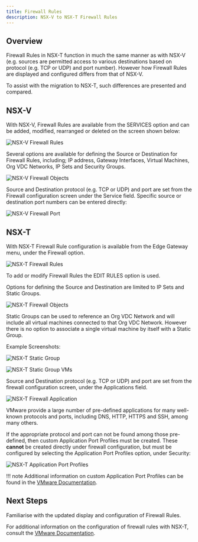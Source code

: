```yaml
---
title: Firewall Rules
description: NSX-V to NSX-T Firewall Rules
---
```


## Overview

Firewall Rules in NSX-T function in much the same manner as with NSX-V (e.g. sources are permitted access to various destinations based on protocol (e.g. TCP or UDP) and port number). However how Firewall Rules are displayed and configured differs from that of NSX-V.

To assist with the migration to NSX-T, such differences are presented and compared.

## NSX-V

With NSX-V, Firewall Rules are available from the SERVICES option and can be added, modified, rearranged or deleted on the screen shown below:

![NSX-V Firewall Rules](./assets/nsx_v_edge_gateway2.jpg)

Several options are available for defining the Source or Destination for Firewall Rules, including; IP address, Gateway Interfaces, Virtual Machines, Org VDC Networks, IP Sets and Security Groups.

![NSX-V Firewall Objects](./assets/nsx_v_src_dst_objects.jpg)

Source and Destination protocol (e.g. TCP or UDP) and port are set from the Firewall configuration screen under the Service field. Specific source or destination port numbers can be entered directly:

![NSX-V Firewall Port](./assets/nsx_v_firewall_port.jpg)

## NSX-T

With NSX-T Firewall Rule configuration is available from the Edge Gateway menu, under the Firewall option.

![NSX-T Firewall Rules](./assets/nsx_t_firewall_rules.jpg)

To add or modify Firewall Rules the EDIT RULES option is used.

Options for defining the Source and Destination are limited to IP Sets and Static Groups.

![NSX-T Firewall Objects](./assets/nsx_t_src_dst_object.jpg)

Static Groups can be used to reference an Org VDC Network and will include all virtual machines connected to that Org VDC Network. However there is no option to associate a single virtual machine by itself with a Static Group.

Example Screenshots:

![NSX-T Static Group](./assets/nsxt_static_group_members.jpg)

![NSX-T Static Group VMs](./assets/nsxt_static_group_assoc_vms.jpg)

Source and Destination protocol (e.g. TCP or UDP) and port are set from the firewall configuration screen, under the Applications field.

![NSX-T Firewall Application](./assets/nsx_t_firewall_application.jpg)

VMware provide a large number of pre-defined applications for many well-known protocols and ports, including DNS, HTTP, HTTPS and SSH, among many others.

If the appropriate protocol and port can not be found among those pre-defined, then custom Application Port Profiles must be created. These **cannot** be created directly under firewall configuration, but must be configured by selecting the Application Port Profiles option, under Security:

![NSX-T Application Port Profiles](./assets/nsx_t_application_port_profiles.jpg)

!!! note
        Additional information on custom Application Port Profiles can be found in the [VMware Documentation](https://docs.vmware.com/en/VMware-Cloud-Director/10.4/VMware-Cloud-Director-Tenant-Portal-Guide/GUID-32EC8B59-F042-4891-8A54-23315E565D78.html).

## Next Steps

Familiarise with the updated display and configuration of Firewall Rules.

For additional information on the configuration of firewall rules with NSX-T, consult the [VMware Documentation](https://docs.vmware.com/en/VMware-Cloud-Director/10.4/VMware-Cloud-Director-Tenant-Portal-Guide/GUID-BE02B1A7-9191-4520-A248-D2A7D2CA640E.html).

